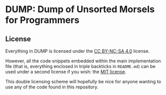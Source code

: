 # DUMP: Dump of Unsorted Morsels for Programmers

## License

Everything in DUMP is licensed under the [CC BY-NC-SA 4.0](https://creativecommons.org/licenses/by-nc-sa/4.0/) license.

However, all the code snippets embedded within the main implementation file (that is, everything enclosed in triple backticks in `README.md`) can be used under a second license if you wish: the [MIT license](LICENSE.MIT.md).

This double licensing scheme will hopefully be nice for anyone wanting to use any of the code found in this repository.
